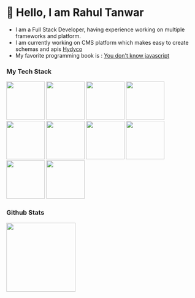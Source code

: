 # 👋 Hello, I am Rahul Tanwar

- I am a Full Stack Developer, having experience working on multiple frameworks and platform.
- I am currently working on CMS platform which makes easy to create schemas and apis [Hydyco](https://hydyco.com)
- My favorite programming book is : [You don't know javascript](https://github.com/getify/You-Dont-Know-JS)

### My Tech Stack

<div>

<img src="https://cdn.jsdelivr.net/gh/devicons/devicon/icons/nodejs/nodejs-original.svg" width="100" />
<img src="https://cdn.jsdelivr.net/gh/devicons/devicon/icons/javascript/javascript-original.svg" width="100" />
<img src="https://cdn.jsdelivr.net/gh/devicons/devicon/icons/react/react-original.svg" width="100"/>
<img src="https://cdn.jsdelivr.net/gh/devicons/devicon/icons/flutter/flutter-original.svg" width="100"/>

<img src="https://cdn.jsdelivr.net/gh/devicons/devicon/icons/php/php-original.svg" width="100"/>

<img src="https://cdn.jsdelivr.net/gh/devicons/devicon/icons/python/python-original.svg" width="100"/>

<img src="https://cdn.jsdelivr.net/gh/devicons/devicon/icons/ionic/ionic-original.svg" width="100"/>

<img src="https://cdn.jsdelivr.net/gh/devicons/devicon/icons/typescript/typescript-original.svg" width="100"/>

<img src="https://cdn.jsdelivr.net/gh/devicons/devicon/icons/docker/docker-original.svg" width="100"/>

<img src="https://cdn.jsdelivr.net/gh/devicons/devicon/icons/go/go-original.svg"  width="100"/>

<div/>

### Github Stats

<img height="180em" src="https://github-readme-stats.vercel.app/api?username=iamrahultanwar&show_icons=true&hide_border=true&&count_private=true&include_all_commits=true" />
